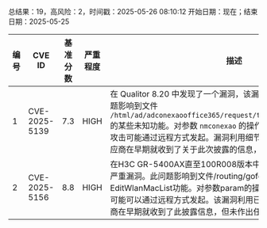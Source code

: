 总结果：19，高风险：2，时间戳：2025-05-26 08:10:12
开始日期：现在；结束日期：2025-05-25

| 编号 | CVE ID | 基准分数 | 严重程度 | 描述 | 参考资料 |
|-----|--------|------------|----------|-------------|------------|
| 1 | CVE-2025-5139 | 7.3  | HIGH | 在 Qualitor 8.20 中发现了一个漏洞，该漏洞被评定为严重级别。此问题影响到文件 `/html/ad/adconexaooffice365/request/testaConexaoOffice365.php` 的某些未知功能。对参数 `nmconexao` 的操作可能导致命令注入攻击。此攻击可能通过远程方式发起。漏洞利用细节已被公开且可能被利用。供应商在早期就收到了关于此次披露的信息，但未作出任何回应。 | [1]https://gist.githubusercontent.com/MatheuZSecurity/fe221fd5b2e5393abf76be42f11f52c3/raw/e8d9c63885f0b83b3374db3d31dbe2c69c868334/poc.sh<br>[2]https://vuldb.com/?ctiid.310220<br>[3]https://vuldb.com/?id.310220<br>[4]https://vuldb.com/?submit.572477<br>[5]https://www.youtube.com/watch?v=Dq4C5s9Uwyo |
| 2 | CVE-2025-5156 | 8.8  | HIGH | 在H3C GR-5400AX直至100R008版本中发现一个漏洞，并被评定为严重漏洞。此问题影响到文件/routing/goform/aspForm中的EditWlanMacList功能。对参数param的操纵会导致缓冲区溢出。攻击可能可以通过远程方式发起。该漏洞利用已被公开并可能被使用。供应商在早期就收到了此披露信息，但未作出任何回应。 | [1]https://github.com/CH13hh/tmp_store_cc/blob/main/H3C%20GB5400AX/6.md<br>[2]https://vuldb.com/?ctiid.310244<br>[3]https://vuldb.com/?id.310244<br>[4]https://vuldb.com/?submit.574080 |